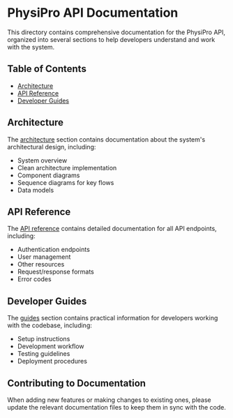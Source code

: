 # PhysiPro API Documentation

This directory contains comprehensive documentation for the PhysiPro API, organized into several sections to help developers understand and work with the system.

## Table of Contents

- [Architecture](#architecture)
- [API Reference](#api-reference)
- [Developer Guides](#developer-guides)

## Architecture

The [architecture](./architecture/README.md) section contains documentation about the system's architectural design, including:

- System overview
- Clean architecture implementation
- Component diagrams
- Sequence diagrams for key flows
- Data models

## API Reference

The [API reference](./api/README.md) contains detailed documentation for all API endpoints, including:

- Authentication endpoints
- User management
- Other resources
- Request/response formats
- Error codes

## Developer Guides

The [guides](./guides/README.md) section contains practical information for developers working with the codebase, including:

- Setup instructions
- Development workflow
- Testing guidelines
- Deployment procedures

## Contributing to Documentation

When adding new features or making changes to existing ones, please update the relevant documentation files to keep them in sync with the code. 